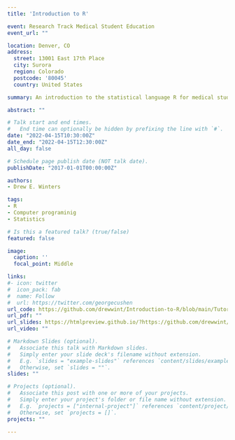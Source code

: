 ```yaml
---
title: 'Introduction to R'

event: Research Track Medical Student Education
event_url: ""

location: Denver, CO
address:
  street: 13001 East 17th Place
  city: Surora
  region: Colorado
  postcode: '80045'
  country: United States

summary: An introduction to the statistical language R for medical students in the research track. 

abstract: ""

# Talk start and end times.
#   End time can optionally be hidden by prefixing the line with `#`.
date: "2022-04-15T10:30:00Z"
date_end: "2022-04-15T12:30:00Z"
all_day: false

# Schedule page publish date (NOT talk date).
publishDate: "2017-01-01T00:00:00Z"

authors: 
- Drew E. Winters

tags: 
- R
- Computer programinig 
- Statistics 

# Is this a featured talk? (true/false)
featured: false

image:
  caption: ''
  focal_point: Middle

links:
#- icon: twitter
#  icon_pack: fab
#  name: Follow
#  url: https://twitter.com/georgecushen
url_code: https://github.com/drewwint/Introduction-to-R/blob/main/Tutorial_code/basic%20R%20functions.R
url_pdf: ""
url_slides: https://htmlpreview.github.io/?https://github.com/drewwint/Introduction-to-R/blob/main/Slides/R_Intro_slides_V2.html
url_video: ""

# Markdown Slides (optional).
#   Associate this talk with Markdown slides.
#   Simply enter your slide deck's filename without extension.
#   E.g. `slides = "example-slides"` references `content/slides/example-slides.md`.
#   Otherwise, set `slides = ""`.
slides: ""

# Projects (optional).
#   Associate this post with one or more of your projects.
#   Simply enter your project's folder or file name without extension.
#   E.g. `projects = ["internal-project"]` references `content/project/deep-learning/index.md`.
#   Otherwise, set `projects = []`.
projects: ""
 
---
```

